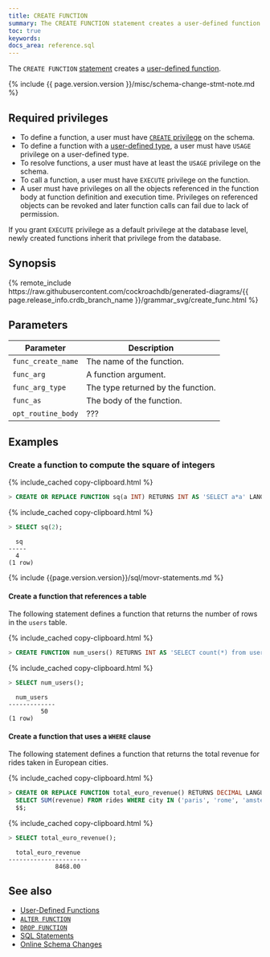 ```yaml
---
title: CREATE FUNCTION
summary: The CREATE FUNCTION statement creates a user-defined function.
toc: true
keywords:
docs_area: reference.sql
---
```


The `CREATE FUNCTION` [statement](sql-statements.html) creates a [user-defined function](user-defined-functions.html).

{% include {{ page.version.version }}/misc/schema-change-stmt-note.md %}

## Required privileges

- To define a function, a user must have [`CREATE` privilege](security-reference/authorization.html#supported-privileges) on the schema.
- To define a function with a [user-defined type](create-type.html), a user must have `USAGE` privilege on a user-defined type.
- To resolve functions, a user must have at least the `USAGE` privilege on the schema.
- To call a function, a user must have `EXECUTE` privilege on the function.
- A user must have privileges on all the objects referenced in the function body at function definition and execution time. Privileges on referenced objects can be revoked and later function calls can fail due to lack of permission.

If you grant `EXECUTE` privilege as a default privilege at the database level, newly created functions inherit that privilege from the database.

## Synopsis

<div>
{% remote_include https://raw.githubusercontent.com/cockroachdb/generated-diagrams/{{ page.release_info.crdb_branch_name }}/grammar_svg/create_func.html %}
</div>

## Parameters

Parameter | Description
----------|------------
`func_create_name` | The name of the function.
`func_arg` | A function argument.
`func_arg_type` | The type returned by the function.
`func_as` | The body of the function.
`opt_routine_body` | ???

## Examples

### Create a function to compute the square of integers

{% include_cached copy-clipboard.html %}
~~~ sql
> CREATE OR REPLACE FUNCTION sq(a INT) RETURNS INT AS 'SELECT a*a' LANGUAGE SQL;
~~~

{% include_cached copy-clipboard.html %}
~~~ sql
> SELECT sq(2);
~~~

~~~
  sq
-----
  4
(1 row)
~~~

{% include {{page.version.version}}/sql/movr-statements.md %}

#### Create a function that references a table

The following statement defines a function that returns the number of rows in the `users` table.

{% include_cached copy-clipboard.html %}
~~~ sql
> CREATE FUNCTION num_users() RETURNS INT AS 'SELECT count(*) from users' LANGUAGE SQL;
~~~

{% include_cached copy-clipboard.html %}
~~~ sql
> SELECT num_users();
~~~

~~~
  num_users
-------------
         50
(1 row)
~~~

#### Create a function that uses a `WHERE` clause

The following statement defines a function that returns the total revenue for rides taken in European cities.

{% include_cached copy-clipboard.html %}
~~~ sql
> CREATE OR REPLACE FUNCTION total_euro_revenue() RETURNS DECIMAL LANGUAGE SQL AS $$
  SELECT SUM(revenue) FROM rides WHERE city IN ('paris', 'rome', 'amsterdam')
  $$;
~~~

{% include_cached copy-clipboard.html %}
~~~ sql
> SELECT total_euro_revenue();
~~~
~~~
  total_euro_revenue
----------------------
             8468.00
~~~

## See also

- [User-Defined Functions](user-defined-functions.html)
- [`ALTER FUNCTION`](alter-function.html)
- [`DROP FUNCTION`](drop-function.html)
- [SQL Statements](sql-statements.html)
- [Online Schema Changes](online-schema-changes.html)
